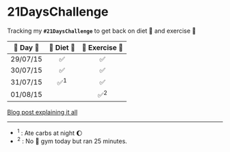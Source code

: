# 21DaysChallenge
Tracking my **`#21DaysChallenge`** to get back on diet :herb: and exercise :muscle:

| :calendar: Day :calendar: | :herb: Diet :herb: | :muscle: Exercise :muscle: |
|:-------------------------:|:------------------:|:--------------------------:|
| 29/07/15 | :white_check_mark:  | :white_check_mark:  |
| 30/07/15 | :white_check_mark:  | :white_check_mark:  |
| 31/07/15| :white_check_mark:<sup>1</sup> | :white_check_mark: |
| 01/08/15|  | :white_check_mark:<sup>2</sup> |

[Blog post explaining it all](http://estebantorr.es/blog/2015/07/30/21DaysChallenge/)

--- 

* <sup>1</sup> : Ate carbs at night :moon:
* <sup>2</sup> : No :muscle: gym today but ran 25 minutes.
